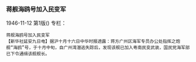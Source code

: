 ### 蒋舰海鸥号加入民变军

1946-11-12
第1版()
专栏：

    蒋舰海鸥号加入民变军
    【新华社延安九日电】据沪十月十六日中华时报透露：蒋方广州区海军专员办公处指挥之炮舰“海鸥”号，于十月中旬，自广州湾潜逃失踪后，发现该舰已加入粤南民变武装，国民党海军部已下令通缉该舰舰长。
